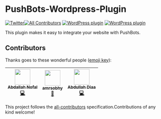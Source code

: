 # PushBots-Wordpress-Plugin

[![Twitter](https://img.shields.io/twitter/url/https/github.com/pushbots.svg?style=social&label=Follow)](https://twitter.com/intent/follow?screen_name=pushbots)[![All Contributors](https://img.shields.io/badge/all_contributors-3-orange.svg?style=flat-square)](#contributors)
[![WordPress plugin](https://img.shields.io/wordpress/plugin/dt/pushbots-web-push-notifications.svg)](pushbots-web-push-notifications)
[![WordPress plugin](https://img.shields.io/wordpress/plugin/v/pushbots-web-push-notifications.svg)](https://wordpress.org/plugins/pushbots-web-push-notifications/)


This plugin makes it easy to integrate your website with PushBots. 

## Contributors

Thanks goes to these wonderful people ([emoji key](https://github.com/kentcdodds/all-contributors#emoji-key)):

<!-- ALL-CONTRIBUTORS-LIST:START - Do not remove or modify this section -->
| [<img src="https://avatars0.githubusercontent.com/u/4125944?v=4" width="50px;"/><br /><sub><b>Abdallah Nofal</b></sub>](https://www.facebook.com/abdullah.nofall)<br />[💻](https://github.com/PushBots/PushBots-Wordpress-Plugin/commits?author=AbdallahNofal "Code") | [<img src="https://avatars0.githubusercontent.com/u/6784122?v=4" width="50px;"/><br /><sub><b>amrsobhy</b></sub>](http://amrsobhy.com)<br />[🔌](#plugin-amrsobhy "Plugin/utility libraries") | [<img src="https://avatars2.githubusercontent.com/u/733794?v=4" width="50px;"/><br /><sub><b>Abdullah Diaa</b></sub>](https://abdullahdiaa.com)<br />[💻](https://github.com/PushBots/PushBots-Wordpress-Plugin/commits?author=AbdullahDiaa "Code") | 
| :---: | :---: | :---: | 
<!-- ALL-CONTRIBUTORS-LIST:END -->

This project follows the [all-contributors](https://github.com/kentcdodds/all-contributors) specification.Contributions of any kind welcome!

